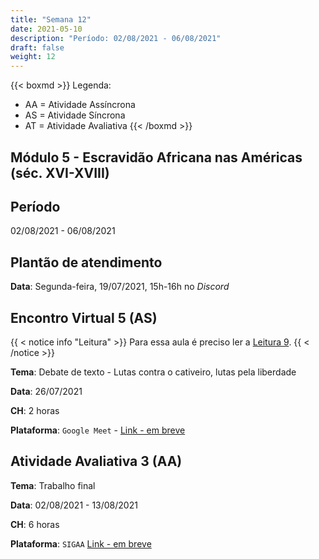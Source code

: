 ```yaml
---
title: "Semana 12"
date: 2021-05-10
description: "Período: 02/08/2021 - 06/08/2021"
draft: false
weight: 12
---
```


{{< boxmd >}}
Legenda: 
- AA = Atividade Assíncrona
- AS = Atividade Síncrona
- AT = Atividade Avaliativa
{{< /boxmd >}}

## Módulo 5 - Escravidão Africana nas Américas (séc. XVI-XVIII)

## Período

02/08/2021 - 06/08/2021

## Plantão de atendimento

**Data**: Segunda-feira, 19/07/2021, 15h-16h no *Discord*

## Encontro Virtual 5 (AS)

{{ < notice info "Leitura" >}}
Para essa aula é preciso ler a [Leitura 9](https://cclhm0057.netlify.app/semanal/sem11/#leitura-9-aa).
{{ < /notice >}}

**Tema**: Debate de texto - Lutas contra o cativeiro, lutas pela liberdade

**Data**: 26/07/2021

**CH**: 2 horas

**Plataforma**: `Google Meet` - [Link - em breve]()

## Atividade Avaliativa 3 (AA)

**Tema**: Trabalho final

**Data**:  02/08/2021 - 13/08/2021

**CH**: 6 horas

**Plataforma**: `SIGAA` [Link - em breve]()

